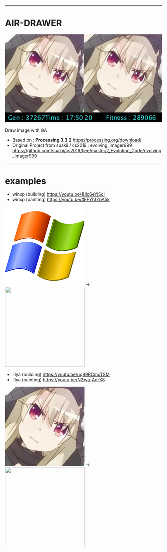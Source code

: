 --------
# AIR-DRAWER

<img src="https://github.com/mileu32/AIR-DRAWER/blob/master/examples/frame.jpg">

Draw image with GA

- Based on : **Processing 3.3.2** https://processing.org/download/
- Original Project from suakii / cs2016 : evolving_imager999 https://github.com/suakii/cs2016/tree/master/7_Evolution_Code/evolving_imager999

--------
# examples

- winxp (building) https://youtu.be/1Hlc6eYiScI
- winxp (painting) https://youtu.be/XEFYhfZpA5k

<img src="https://github.com/mileu32/AIR-DRAWER/blob/master/examples/xp.jpg" width=256 height=256> -> <img src="https://github.com/mileu32/AIR-DRAWER/blob/master/examples/result(16x)_xp.png" width=256 height=256>

- Illya (building) https://youtu.be/uqH9RCmoTSM
- Illya (painting) https://youtu.be/N2iwa-AdrX8

<img src="https://github.com/mileu32/AIR-DRAWER/blob/master/examples/Illya256crop.jpg" width=256 height=256> -> <img src="https://github.com/mileu32/AIR-DRAWER/blob/master/examples/result(16x)_Illya256crop.png" width=256 height=256>

